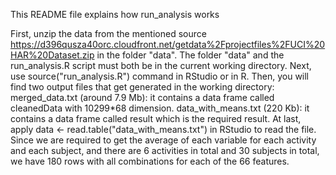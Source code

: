 This README file explains how run_analysis works

First, unzip the data from the mentioned source https://d396qusza40orc.cloudfront.net/getdata%2Fprojectfiles%2FUCI%20HAR%20Dataset.zip in the folder "data".
The folder "data" and the run_analysis.R script must both be in the current working directory.
Next, use source("run_analysis.R") command in RStudio or in R.
Then, you will find two output files that get generated in the working directory:
merged_data.txt (around 7.9 Mb): it contains a data frame called cleanedData with 10299*68 dimension.
data_with_means.txt (220 Kb): it contains a data frame called result which is the required result.
At last, apply data <- read.table("data_with_means.txt") in RStudio to read the file. Since we are required to get the average of each variable for each activity and each subject, and there are 6 activities in total and 30 subjects in total, we have 180 rows with all combinations for each of the 66 features.
